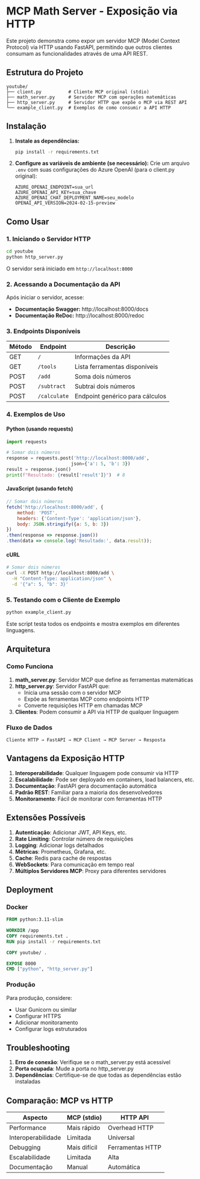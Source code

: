 # MCP Math Server - Exposição via HTTP

Este projeto demonstra como expor um servidor MCP (Model Context Protocol) via HTTP usando FastAPI, permitindo que outros clientes consumam as funcionalidades através de uma API REST.

## Estrutura do Projeto

```
youtube/
├── client.py          # Cliente MCP original (stdio)
├── math_server.py     # Servidor MCP com operações matemáticas
├── http_server.py     # Servidor HTTP que expõe o MCP via REST API
└── example_client.py  # Exemplos de como consumir a API HTTP
```

## Instalação

1. **Instale as dependências:**
   ```bash
   pip install -r requirements.txt
   ```

2. **Configure as variáveis de ambiente (se necessário):**
   Crie um arquivo `.env` com suas configurações do Azure OpenAI (para o client.py original):
   ```
   AZURE_OPENAI_ENDPOINT=sua_url
   AZURE_OPENAI_API_KEY=sua_chave
   AZURE_OPENAI_CHAT_DEPLOYMENT_NAME=seu_modelo
   OPENAI_API_VERSION=2024-02-15-preview
   ```

## Como Usar

### 1. Iniciando o Servidor HTTP

```bash
cd youtube
python http_server.py
```

O servidor será iniciado em `http://localhost:8000`

### 2. Acessando a Documentação da API

Após iniciar o servidor, acesse:
- **Documentação Swagger:** http://localhost:8000/docs
- **Documentação ReDoc:** http://localhost:8000/redoc

### 3. Endpoints Disponíveis

| Método | Endpoint | Descrição |
|--------|----------|----------|
| GET | `/` | Informações da API |
| GET | `/tools` | Lista ferramentas disponíveis |
| POST | `/add` | Soma dois números |
| POST | `/subtract` | Subtrai dois números |
| POST | `/calculate` | Endpoint genérico para cálculos |

### 4. Exemplos de Uso

#### Python (usando requests)

```python
import requests

# Somar dois números
response = requests.post('http://localhost:8000/add', 
                        json={'a': 5, 'b': 3})
result = response.json()
print(f"Resultado: {result['result']}")  # 8
```

#### JavaScript (usando fetch)

```javascript
// Somar dois números
fetch('http://localhost:8000/add', {
    method: 'POST',
    headers: {'Content-Type': 'application/json'},
    body: JSON.stringify({a: 5, b: 3})
})
.then(response => response.json())
.then(data => console.log('Resultado:', data.result));
```

#### cURL

```bash
# Somar dois números
curl -X POST http://localhost:8000/add \
  -H "Content-Type: application/json" \
  -d '{"a": 5, "b": 3}'
```

### 5. Testando com o Cliente de Exemplo

```bash
python example_client.py
```

Este script testa todos os endpoints e mostra exemplos em diferentes linguagens.

## Arquitetura

### Como Funciona

1. **math_server.py**: Servidor MCP que define as ferramentas matemáticas
2. **http_server.py**: Servidor FastAPI que:
   - Inicia uma sessão com o servidor MCP
   - Expõe as ferramentas MCP como endpoints HTTP
   - Converte requisições HTTP em chamadas MCP
3. **Clientes**: Podem consumir a API via HTTP de qualquer linguagem

### Fluxo de Dados

```
Cliente HTTP → FastAPI → MCP Client → MCP Server → Resposta
```

## Vantagens da Exposição HTTP

1. **Interoperabilidade**: Qualquer linguagem pode consumir via HTTP
2. **Escalabilidade**: Pode ser deployado em containers, load balancers, etc.
3. **Documentação**: FastAPI gera documentação automática
4. **Padrão REST**: Familiar para a maioria dos desenvolvedores
5. **Monitoramento**: Fácil de monitorar com ferramentas HTTP

## Extensões Possíveis

1. **Autenticação**: Adicionar JWT, API Keys, etc.
2. **Rate Limiting**: Controlar número de requisições
3. **Logging**: Adicionar logs detalhados
4. **Métricas**: Prometheus, Grafana, etc.
5. **Cache**: Redis para cache de respostas
6. **WebSockets**: Para comunicação em tempo real
7. **Múltiplos Servidores MCP**: Proxy para diferentes servidores

## Deployment

### Docker

```dockerfile
FROM python:3.11-slim

WORKDIR /app
COPY requirements.txt .
RUN pip install -r requirements.txt

COPY youtube/ .

EXPOSE 8000
CMD ["python", "http_server.py"]
```

### Produção

Para produção, considere:
- Usar Gunicorn ou similar
- Configurar HTTPS
- Adicionar monitoramento
- Configurar logs estruturados

## Troubleshooting

1. **Erro de conexão**: Verifique se o math_server.py está acessível
2. **Porta ocupada**: Mude a porta no http_server.py
3. **Dependências**: Certifique-se de que todas as dependências estão instaladas

## Comparação: MCP vs HTTP

| Aspecto | MCP (stdio) | HTTP API |
|---------|-------------|----------|
| Performance | Mais rápido | Overhead HTTP |
| Interoperabilidade | Limitada | Universal |
| Debugging | Mais difícil | Ferramentas HTTP |
| Escalabilidade | Limitada | Alta |
| Documentação | Manual | Automática |